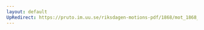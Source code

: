 ```yaml
---
layout: default
UpRedirect: https://pruto.im.uu.se/riksdagen-motions-pdf/1868/mot_1868__ak__155/mot_1868__ak__155-007.pdf
---
```

